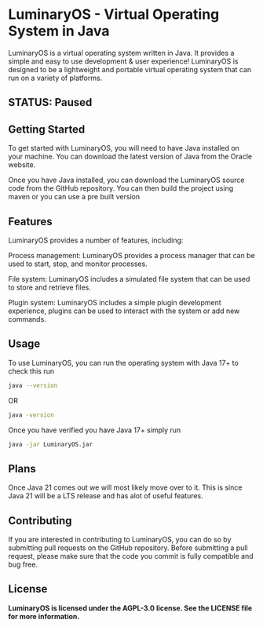 # LuminaryOS - Virtual Operating System in Java
LuminaryOS is a virtual operating system written in Java. It provides a simple and easy to use development & user experience! LuminaryOS is designed to be a lightweight and portable virtual operating system that can run on a variety of platforms.

## STATUS: Paused
## Getting Started
To get started with LuminaryOS, you will need to have Java installed on your machine. You can download the latest version of Java from the Oracle website.

Once you have Java installed, you can download the LuminaryOS source code from the GitHub repository. You can then build the project using maven or you can use a pre built version

## Features
LuminaryOS provides a number of features, including:

Process management: LuminaryOS provides a process manager that can be used to start, stop, and monitor processes.


File system: LuminaryOS includes a simulated file system that can be used to store and retrieve files.

Plugin system: LuminaryOS includes a simple plugin development experience, plugins can be used to interact with the system or add new commands.

## Usage
To use LuminaryOS, you can run the operating system with Java 17+
to check this run
```bash
java --version
``` 
OR 
```bash
java -version
``` 

Once you have verified you have Java 17+ simply run 
```bash
java -jar LuminaryOS.jar
```
## Plans
Once Java 21 comes out we will most likely move over to it. This is since Java 21 will be a LTS release and has alot of useful features. 
## Contributing
If you are interested in contributing to LuminaryOS, you can do so by submitting pull requests on the GitHub repository. Before submitting a pull request, please make sure that the code you commit is fully compatible and bug free.
<b>
## License
LuminaryOS is licensed under the AGPL-3.0 license. See the LICENSE file for more information.
</b>
